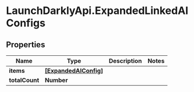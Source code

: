 # LaunchDarklyApi.ExpandedLinkedAIConfigs

## Properties

Name | Type | Description | Notes
------------ | ------------- | ------------- | -------------
**items** | [**[ExpandedAIConfig]**](ExpandedAIConfig.md) |  | 
**totalCount** | **Number** |  | 


